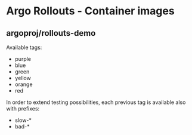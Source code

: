 
# Argo Rollouts - Container images

## argoproj/rollouts-demo

Available tags:

  - purple
  - blue
  - green
  - yellow
  - orange
  - red

In order to extend testing possibilities, each previous tag is available also with prefixes:

  - slow-*
  - bad-*
